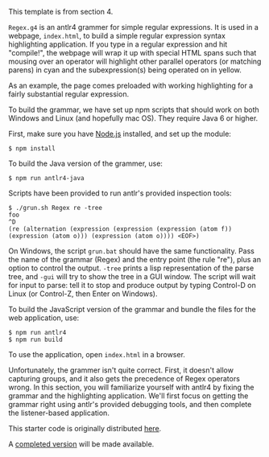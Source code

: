 This template is from section 4.

`Regex.g4` is an antlr4 grammer for simple regular expressions. It is
used in a webpage, `index.html`, to build a simple regular expression
syntax highlighting application. If you type in a regular expression
and hit "compile!", the webpage will wrap it up with special HTML
spans such that mousing over an operator will highlight other parallel
operators (or matching parens) in cyan and the subexpression(s) being
operated on in yellow.

As an example, the page comes preloaded with working highlighting for a
fairly substantial regular expression.

To build the grammar, we have set up npm scripts that should work on both
Windows and Linux (and hopefully mac OS). They require Java 6 or higher.

First, make sure you have [Node.js](https://nodejs.org) installed, and set
up the module:
```
$ npm install
```

To build the Java version of the grammer, use:
```
$ npm run antlr4-java
```

Scripts have been provided to run antlr's provided inspection tools:
```
$ ./grun.sh Regex re -tree
foo
^D
(re (alternation (expression (expression (expression (atom f)) (expression (atom o))) (expression (atom o)))) <EOF>)
```

On Windows, the script `grun.bat` should have the same functionality. Pass the name of the grammar (Regex) and
the entry point (the rule "re"), plus an option to control the output. `-tree` prints a lisp representation
of the parse tree, and `-gui` will try to show the tree in a GUI window. The script will wait for input to
parse: tell it to stop and produce output by typing Control-D on Linux (or Control-Z, then Enter on Windows).

To build the JavaScript version of the grammar and bundle the files for the web application, use:
```
$ npm run antlr4
$ npm run build
```
To use the application, open `index.html` in a browser.

Unfortunately, the grammer isn't quite correct. First, it doesn't allow
capturing groups, and it also gets the precedence of Regex operators
wrong. In this section, you will familiarize yourself with antlr4 by
fixing the grammar and the highlighting application. We'll first focus on
getting the grammar right using antlr's provided debugging tools, and then
complete the listener-based application.

This starter code is originally distributed [here](https://bitbucket.org/billzorn/cse401-s4).

A [completed version](https://bitbucket.org/billzorn/cse401-s4-sol) will be made available.
